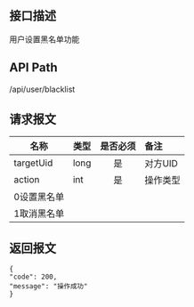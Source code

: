 ## 接口描述
用户设置黑名单功能
## API Path
/api/user/blacklist
## 请求报文
|名称         |类型           |是否必须   |备注                                 |
|-------------|:--------------|:---------:|:------------------------------------|
|targetUid    |long    |是    |对方UID    |
|action    |int    |是    |操作类型    |
|0设置黑名单    |    |    |    |
|1取消黑名单    |    |    |    |
## 返回报文
    {
    "code": 200,
    "message": "操作成功"
    }
    
    
    
